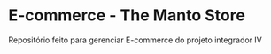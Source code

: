 # E-commerce - The Manto Store
Repositório feito para gerenciar E-commerce do projeto integrador IV
